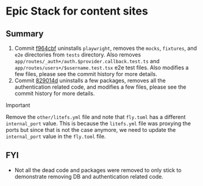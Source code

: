 # Epic Stack for content sites

## Summary
1. Commit [f964cbf](https://github.com/arpitdalal/epic-content-stack/commit/f964cbf0f4809016b41a7f9f95e9591bc2bcbfe4) uninstalls `playwright`, removes the `mocks`, `fixtures`, and `e2e` directories from `tests` directory. Also removes `app/routes/_auth+/auth.$provider.callback.test.ts` and `app/routes/users+/$username.test.tsx` e2e test files. Also modifies a few files, please see the commit history for more details.
2. Commit [829014d](https://github.com/arpitdalal/epic-content-stack/commit/829014d41db6bdfc4b0e8fd7490bba98f0934e75) uninstalls a few packages, removes all the authentication related code, and modifies a few files, please see the commit history for more details. 

> [!IMPORTANT]
> Remove the `other/litefs.yml` file and note that `fly.toml` has a different `internal_port` value. This is because the `litefs.yml` file was proxying the ports but since that is not the case anymore, we need to update the `internal_port` value in the `fly.toml` file.

## FYI
- Not all the dead code and packages were removed to only stick to demonstrate removing DB and authentication related code.